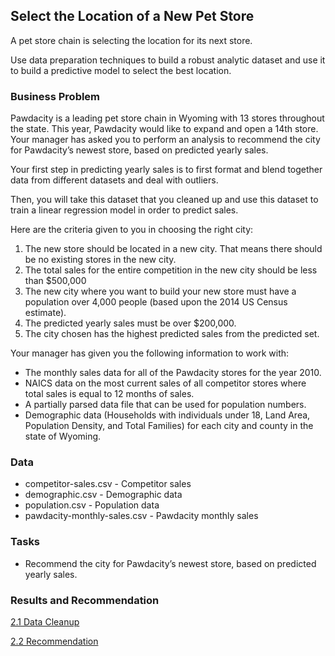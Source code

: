 ## Select the Location of a New Pet Store

A pet store chain is selecting the location for its next store.

Use data preparation techniques to build a robust analytic dataset and use it to build a predictive model to select the best location.

### Business Problem
Pawdacity is a leading pet store chain in Wyoming with 13 stores throughout the state. This year, Pawdacity would like to expand and open a 14th store. Your manager has asked you to perform an analysis to recommend the city for Pawdacity’s newest store, based on predicted yearly sales.

Your first step in predicting yearly sales is to first format and blend together data from different datasets and deal with outliers.

Then, you will take this dataset that you cleaned up and use this dataset to train a linear regression model in order to predict sales.

Here are the criteria given to you in choosing the right city:

1. The new store should be located in a new city. That means there should be no existing stores in the new city.
2. The total sales for the entire competition in the new city should be less than $500,000
3. The new city where you want to build your new store must have a population over 4,000 people (based upon the 2014 US Census estimate).
4. The predicted yearly sales must be over $200,000.
5. The city chosen has the highest predicted sales from the predicted set.

Your manager has given you the following information to work with:

- The monthly sales data for all of the Pawdacity stores for the year 2010.
- NAICS data on the most current sales of all competitor stores where total sales is equal to 12 months of sales.
- A partially parsed data file that can be used for population numbers.
- Demographic data (Households with individuals under 18, Land Area, Population Density, and Total Families) for each city and county in the state of Wyoming.

### Data
- competitor-sales.csv - Competitor sales
- demographic.csv - Demographic data
- population.csv - Population data
- pawdacity-monthly-sales.csv - Pawdacity monthly sales

### Tasks
- Recommend the city for Pawdacity’s newest store, based on predicted yearly sales.

### Results and Recommendation
<a href="https://github.com/ayumiohashi/udacity-business-analyst/blob/master/02-select-location-of-a-new-pet-store/reports/data-cleanup.pdf">2.1 Data Cleanup</a>

<a href="https://github.com/ayumiohashi/udacity-business-analyst/blob/master/02-select-location-of-a-new-pet-store/reports/recommendation.pdf">2.2 Recommendation</a>
